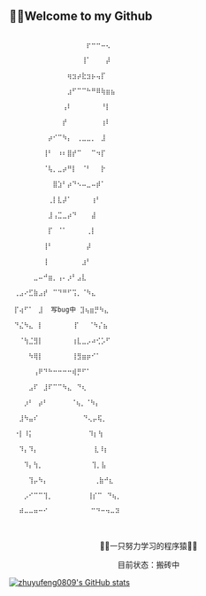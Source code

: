 🤨🤨Welcome to my Github
----

```
																							⠀⠀⠀⠀⠀⠀⠀⠀⠀⠀⠀⠀⠀⠀⠀⠀⡖⠒⠒⠤⢄⠀⠀⠀
																							⠀⠀⠀⠀⠀⠀⠀⠀⠀⠀⠀⠀⠀⠀⠀⢸⠁⠀⠀⠀⡼⠀⠀⠀⠀ ⠀
																							⠀⠀⠀⠀⠀⠀⠀⠀⠀⠀⠀⠀⢶⣲⡴⣗⣲⡦⢤⡏⠀⠀⠀⠀⠀
																							⠀⠀⠀⠀⠀⠀⠀⠀⠀⠀⠀⠀⣰⠋⠉⠉⠓⠛⠿⢷⣶⣦⠀⠀⠀
																							⠀⠀⠀⠀⠀⠀⠀⠀⠀⠀⠀⢠⠇⠀⠀⠀⠀⠀⠀⠘⡇⠀⠀⠀⠀
																							⠀⠀⠀⠀⠀⠀⠀⠀⠀⠀⠀⡞⠀⠀⠀⠀⠀⠀⠀⢰⠇⠀⠀⠀⠀
																							⠀⠀⠀⠀⠀⠀⠀⠀⡴⠊⠉⠳⡄⠀⢀⣀⣀⡀⠀⣸⠀⠀⠀⠀⠀
																							⠀⠀⠀⠀⠀⠀⠀⢸⠃⠀⠰⠆⣿⡞⠉⠀⠀⠉⠲⡏⠀⠀⠀⠀⠀
																							⠀⠀⠀⠀⠀⠀⠀⠈⢧⡀⣀⡴⠛⡇⠀⠈⠃⠀⠀⡗⠀⠀⠀⠀⠀
																							⠀⠀⠀⠀⠀⠀⠀⠀⠀⣿⣱⠃⡴⠙⠢⠤⣀⠤⡾⠁⠀⠀⠀⠀⠀
																							⠀⠀⠀⠀⠀⠀⠀⠀⢀⡇⣇⡼⠁⠀⠀⠀⠀⢰⠃⠀⠀⠀⠀⠀⠀
																							⠀⠀⠀⠀⠀⠀⠀⠀⣸⢠⣉⣀⡴⠙⠀⠀⠀⣼⠀⠀⠀⠀⠀⠀⠀
																							⠀⠀⠀⠀⠀⠀⠀⠀⡏⠀⠈⠁⠀⠀⠀⠀⢀⡇⠀⠀⠀⠀⠀⠀⠀
																							⠀⠀⠀⠀⠀⠀⠀⢸⠃⠀⠀⠀⠀⠀⠀⠀⡼⠀⠀⠀⠀⠀⠀⠀⠀
																							⠀⠀⠀⠀⠀⠀⠀⢸⠀⠀⠀⠀⠀⠀⠀⣰⠃⠀⠀⠀⠀⠀⠀⠀⠀
																							⠀⠀⠀⠀⠀⣀⠤⠚⣶⡀⢠⠄⡰⠃⣠⣇⠀⠀⠀⠀⠀⠀⠀⠀⠀
																							⠀⢀⣠⠔⣋⣷⣠⡞⠀⠉⠙⠛⠋⢩⡀⠈⠳⣄⠀⠀⠀⠀⠀⠀⠀
																							⠀⡏⢴⠋⠁⠀⣸  写bug中 ⣹⢦⣶⡛⠳⣄⠀⠀⠀⠀⠀
																							⠀⠙⣌⠳⣄⠀⡇⠀⠀   ⠀⠀⡏⠀⠀⠈⠳⡌⣦⠀⠀⠀⠀
																							⠀⠀⠈⢳⣈⣻⡇⠀⠀⠀⠀⠀⠀⢰⣇⣀⡠⠴⢊⡡⠋⠀⠀⠀⠀
																							⠀⠀⠀⠀⠳⢿⡇⠀⠀⠀⠀⠀⠀⢸⣻⣶⡶⠊⠁⠀⠀⠀⠀⠀⠀
																							⠀⠀⠀⠀⠀⢠⠟⠙⠓⠒⠒⠒⠒⢾⡛⠋⠁⠀⠀⠀⠀⠀⠀⠀⠀
																							⠀⠀⠀⠀⣠⠏⠀⣸⠏⠉⠉⠳⣄⠀⠙⢆⠀⠀⠀⠀⠀⠀⠀⠀⠀
																							⠀⠀⠀⡰⠃⠀⡴⠃⠀ ⠀⠀⠀⠈⢦⡀⠈⠳⡄⠀⠀⠀⠀⠀⠀⠀
																							⠀⠀⣸⠳⣤⠎⠀⠀⠀    ⠀⠀⠀⠙⢄⡤⢯⡀⠀⠀⠀⠀⠀⠀
																							⠀⠐⡇⠸⡅⠀⠀⠀⠀   ⠀⠀⠀⠀⠀⠹⡆⢳⠀⠀⠀⠀⠀⠀
																							⠀⠀⠹⡄⠹⡄⠀⠀⠀⠀  ⠀⠀⠀⠀⠀⠀⣇⠸⡆⠀⠀⠀⠀⠀
																							⠀⠀⠀⠹⡄⢳⡀⠀⠀   ⠀⠀ ⠀⠀ ⢹⡀⣧⠀⠀⠀⠀⠀
																							⠀⠀⠀⠀⢹⡤⠳⡄⠀⠀⠀  ⠀⠀⠀⠀⠀⢀⣷⠚⣆⠀⠀⠀⠀
																							⠀⠀⠀⡠⠊⠉⠉⢹⡀⠀    ⠀⠀⠀⢸⡎⠉⠀⠙⢦⡀⠀
																							⠀⠀⠾⠤⠤⠶⠒⠊⠀     ⠀⠀ ⠀⠉⠙⠒⠲⠤⠽
```

 <br>

 <p align="center">👨‍💻‍一只努力学习的程序猿👨‍💻‍</p>
 <p align="center">目前状态：搬砖中</p> 



[![zhuyufeng0809's GitHub stats](https://github-readme-stats.vercel.app/api?username=zhuyufeng0809)](https://github.com/anuraghazra/github-readme-stats)